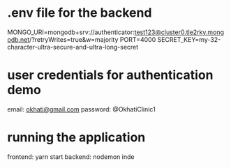 # .env file for the backend

MONGO_URI=mongodb+srv://authenticator:test123@cluster0.tle2rky.mongodb.net/?retryWrites=true&w=majority
PORT=4000
SECRET_KEY=my-32-character-ultra-secure-and-ultra-long-secret

# user credentials for authentication demo

email: okhati@gmail.com
password: @OkhatiClinic1

# running the application

frontend: yarn start
backend: nodemon inde

